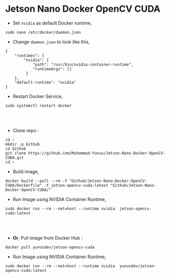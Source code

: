 # Jetson Nano Docker OpenCV CUDA
- Set `nvidia` as default Docker runtime,
```
sudo nano /etc/docker/daemon.json
```
- Change `daemon.json` to look like this,
```
{
    "runtimes": {
        "nvidia": {
            "path": "/usr/bin/nvidia-container-runtime",
            "runtimeArgs": []
         } 
    },
    "default-runtime": "nvidia" 
}
```
- Restart Docker Service,
```
sudo systemctl restart docker
``` 
<br><br>
- Clone repo :
```
cd ~
mkdir -p Github
cd Github
git clone https://github.com/Muhammad-Yunus/Jetson-Nano-Docker-OpenCV-CUDA.git
cd ~
```
- Build image,
```
docker build --pull --rm -f "Github/Jetson-Nano-Docker-OpenCV-CUDA/Dockerfile" -t jetson-opencv-cuda:latest "Github/Jetson-Nano-Docker-OpenCV-CUDA/"
```
- Run Image using NVIDIA Container Runtime,
```
sudo docker run --rm --net=host --runtime nvidia  jetson-opencv-cuda:latest
```
<br><br>
- **Or**, Pull image from Docker Hub :
```
docker pull yunusdev/jetson-opencv-cuda
```
- Run Image using NVIDIA Container Runtime,
```
sudo docker run --rm --net=host --runtime nvidia  yunusdev/jetson-opencv-cuda:latest
```
